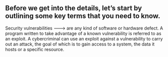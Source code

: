 Before we get into the details, let’s start by outlining some key terms that you need to know.
----------------
Security vulnerabilities ---> are any kind of software or hardware defect. A program written to take advantage of a known vulnerability is 
referred to as an exploit. A cybercriminal can use an exploit against a vulnerability to carry out an attack, the goal of which is to gain 
access to a system, the data it hosts or a specific resource.
